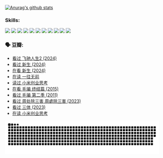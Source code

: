 
[![Anurag's github stats](https://github-readme-stats.vercel.app/api?username=w940853815)](https://github.com/anuraghazra/github-readme-stats)

### Skills:

<code><img height="32" src="https://cdn.jsdelivr.net/npm/simple-icons@v5/icons/python.svg"></code>
<code><img height="32" src="https://cdn.jsdelivr.net/npm/simple-icons@v5/icons/javascript.svg"></code>
<code><img height="32" src="https://cdn.jsdelivr.net/npm/simple-icons@v5/icons/django.svg"></code>
<code><img height="32" src="https://cdn.jsdelivr.net/npm/simple-icons@v5/icons/flask.svg"></code>
<code><img height="32" src="https://cdn.jsdelivr.net/npm/simple-icons@v5/icons/vuetify.svg"></code>
<code><img height="32" src="https://cdn.jsdelivr.net/npm/simple-icons@v5/icons/git.svg"></code>
<code><img height="32" src="https://cdn.jsdelivr.net/npm/simple-icons@v5/icons/docker.svg"></code>
<code><img height="32" src="https://cdn.jsdelivr.net/npm/simple-icons@v5/icons/postgresql.svg"></code>
<code><img height="32" src="https://cdn.jsdelivr.net/npm/simple-icons@v5/icons/elasticsearch.svg"></code>
<code><img height="32" src="https://cdn.jsdelivr.net/npm/simple-icons@v5/icons/macos.svg"></code>
<code><img height="32" src="https://cdn.jsdelivr.net/npm/simple-icons@v5/icons/linux.svg"></code>

### 🗣 豆瓣:

<!-- DOUBAN-ACTIVITIES:START -->
- [看过 飞驰人生2‎ (2024)](https://www.douban.com/people/136069238/status/4616048805/?_i=16401885)
- [看过 新生‎ (2024)](https://www.douban.com/people/136069238/status/4612373431/?_i=16401885)
- [在看 新生‎ (2024)](https://www.douban.com/people/136069238/status/4607441062/?_i=16401885)
- [在读 一往无前](https://www.douban.com/people/136069238/status/4590507310/?_i=16401885)
- [读过 小米创业思考](https://www.douban.com/people/136069238/status/4590506983/?_i=16401885)
- [在看 毛骗 终结篇‎ (2015)](https://www.douban.com/people/136069238/status/4581971924/?_i=16401885)
- [看过 毛骗 第二季‎ (2011)](https://www.douban.com/people/136069238/status/4581971810/?_i=16401885)
- [看过 周处除三害 周處除三害‎ (2023)](https://www.douban.com/people/136069238/status/4575646701/?_i=16401885)
- [看过 三体‎ (2023)](https://www.douban.com/people/136069238/status/4574263039/?_i=16401885)
- [在读 小米创业思考](https://www.douban.com/people/136069238/status/4572047905/?_i=16401885)
<!-- DOUBAN-ACTIVITIES:END -->


![Snake animation](https://raw.githubusercontent.com/w940853815/w940853815/output/github-contribution-grid-snake.svg)

<!--
**w940853815/w940853815** is a ✨ _special_ ✨ repository because its `README.md` (this file) appears on your GitHub profile.

Here are some ideas to get you started:

- 🔭 I’m currently working on ...
- 🌱 I’m currently learning ...
- 👯 I’m looking to collaborate on ...
- 🤔 I’m looking for help with ...
- 💬 Ask me about ...
- 📫 How to reach me: ...
- 😄 Pronouns: ...
- ⚡ Fun fact: ...
-->
